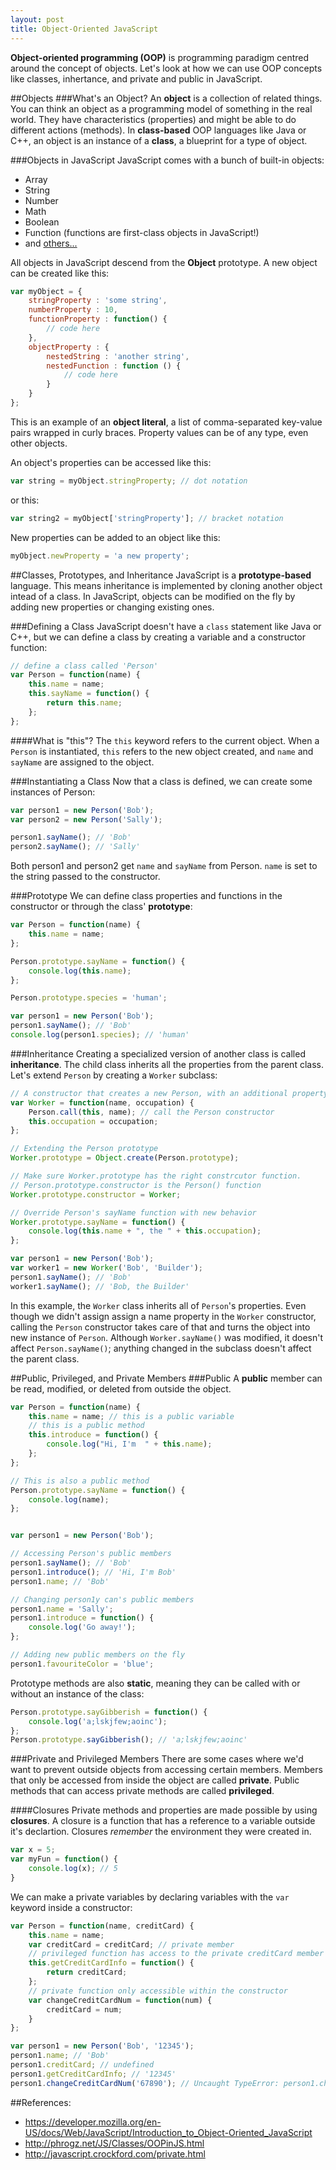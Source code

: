 ```yaml
---
layout: post
title: Object-Oriented JavaScript
---
```

**Object-oriented programming (OOP)** is programming paradigm centred around the concept of objects. Let's look at how we can use OOP concepts like classes, inhertance, and private and public in JavaScript.


##Objects
###What's an Object?
An **object** is a collection of related things. You can think an object as a programming model of something in the real world. They have characteristics (properties) and might be able to do different actions (methods). In **class-based** OOP languages like Java or C++, an object is an instance of a **class**, a blueprint for a type of object.

###Objects in JavaScript
JavaScript comes with a bunch of built-in objects:


- Array
- String
- Number
- Math
- Boolean
- Function (functions are first-class objects in JavaScript!)
- and [others...](https://developer.mozilla.org/en-US/docs/Web/JavaScript/Reference/Global_Objects)

All objects in JavaScript descend from the **Object** prototype. A new object can be created like this:

```javascript
var myObject = {
    stringProperty : 'some string',
    numberProperty : 10,
    functionProperty : function() {
        // code here
    },
    objectProperty : {
        nestedString : 'another string',
        nestedFunction : function () {
            // code here
        }
    }
};
```

This is an example of an **object literal**, a list of comma-separated key-value pairs wrapped in curly braces. Property values can be of any type, even other objects.

An object's properties can be accessed like this:

```javascript
var string = myObject.stringProperty; // dot notation
```

or this:

```javascript
var string2 = myObject['stringProperty']; // bracket notation
```

New properties can be added to an object like this:

```javascript
myObject.newProperty = 'a new property';
```

##Classes, Prototypes, and Inheritance
JavaScript is a **prototype-based** language. This means inheritance is implemented by cloning another object intead of a class. In JavaScript, objects can be modified on the fly by adding new properties or changing existing ones.

###Defining a Class
JavaScript doesn't have a ```class``` statement like Java or C++, but we can define a class by creating a variable and a constructor function:

```javascript
// define a class called 'Person'
var Person = function(name) {
    this.name = name;
    this.sayName = function() {
        return this.name;
    };
};
```

####What is "this"?
The ```this``` keyword refers to the current object. When a ```Person``` is instantiated, ```this``` refers to the new object created, and ```name``` and ```sayName``` are assigned to the object.

###Instantiating a Class
Now that a class is defined, we can create some instances of Person:

```javascript
var person1 = new Person('Bob');
var person2 = new Person('Sally');

person1.sayName(); // 'Bob'
person2.sayName(); // 'Sally'
```

Both person1 and person2 get ```name``` and ```sayName``` from Person. ```name``` is set to the string passed to the constructor.

###Prototype
We can define class properties and functions in the constructor or through the class' **prototype**:

```javascript
var Person = function(name) {
    this.name = name;
};

Person.prototype.sayName = function() {
    console.log(this.name);
};

Person.prototype.species = 'human';

var person1 = new Person('Bob');
person1.sayName(); // 'Bob'
console.log(person1.species); // 'human'
```

###Inheritance
Creating a specialized version of another class is called **inheritance**. The child class inherits all the properties from the parent class. Let's extend ```Person``` by creating a ```Worker``` subclass:

```javascript
// A constructor that creates a new Person, with an additional property
var Worker = function(name, occupation) {
    Person.call(this, name); // call the Person constructor
    this.occupation = occupation;
};

// Extending the Person prototype
Worker.prototype = Object.create(Person.prototype);

// Make sure Worker.prototype has the right constrcutor function.
// Person.prototype.constructor is the Person() function
Worker.prototype.constructor = Worker;

// Override Person's sayName function with new behavior
Worker.prototype.sayName = function() {
    console.log(this.name + ", the " + this.occupation);
};

var person1 = new Person('Bob');
var worker1 = new Worker('Bob', 'Builder');
person1.sayName(); // 'Bob'
worker1.sayName(); // 'Bob, the Builder'
```

In this example, the ```Worker``` class inherits all of ```Person```'s properties. Even though we didn't assign assign a name property in the ```Worker``` constructor, calling the ```Person``` constructor takes care of that and turns the object into new instance of ```Person```. Although ```Worker.sayName()``` was modified, it doesn't affect ```Person.sayName()```; anything changed in the subclass doesn't affect the parent class.

##Public, Privileged, and Private Members
###Public
A **public** member can be read, modified, or deleted from outside the object.

```javascript
var Person = function(name) {
    this.name = name; // this is a public variable
    // this is a public method
    this.introduce = function() {
        console.log("Hi, I'm  " + this.name);
    };
};

// This is also a public method
Person.prototype.sayName = function() {
    console.log(name);
};


var person1 = new Person('Bob');

// Accessing Person's public members
person1.sayName(); // 'Bob'
person1.introduce(); // 'Hi, I'm Bob'
person1.name; // 'Bob'

// Changing person1y can's public members
person1.name = 'Sally';
person1.introduce = function() {
    console.log('Go away!');
};

// Adding new public members on the fly
person1.favouriteColor = 'blue';
```

Prototype methods are also **static**, meaning they can be called with or without an instance of the class:

```javascript
Person.prototype.sayGibberish = function() {
    console.log('a;lskjfew;aoinc');
};
Person.prototype.sayGibberish(); // 'a;lskjfew;aoinc'
```

###Private and Privileged Members
There are some cases where we'd want to prevent outside objects from accessing certain members. Members that only be accessed from inside the object are called **private**. Public methods that can access private methods are called **privileged**.

####Closures
Private methods and properties are made possible by using **closures**. A closure is a function that has a reference to a variable outside it's declartion. Closures *remember* the environment they were created in.

```javascript
var x = 5;
var myFun = function() {
    console.log(x); // 5 
}
```

We can make a private variables by declaring variables with the ```var``` keyword inside a constructor:

```javascript
var Person = function(name, creditCard) {
    this.name = name;
    var creditCard = creditCard; // private member
    // privileged function has access to the private creditCard member
    this.getCreditCardInfo = function() { 
        return creditCard;
    };
    // private function only accessible within the constructor
    var changeCreditCardNum = function(num) {
        creditCard = num;
    }
};

var person1 = new Person('Bob', '12345');
person1.name; // 'Bob'
person1.creditCard; // undefined
person1.getCreditCardInfo; // '12345'
person1.changeCreditCardNum('67890'); // Uncaught TypeError: person1.changeCreditCardNum is not a function(…)
```


##References:


- https://developer.mozilla.org/en-US/docs/Web/JavaScript/Introduction_to_Object-Oriented_JavaScript
- http://phrogz.net/JS/Classes/OOPinJS.html
- http://javascript.crockford.com/private.html
